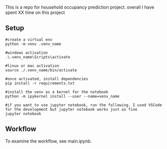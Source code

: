 This is a repo for household occupancy prediction project. overall I have spent XX time on this project

## Setup
~~~
#create a virtual env
python -m venv .venv_name 

#windows activation
.\.venv_name\Scripts\activate

#linux or mac activation
source ./.venv_name/bin/activate

#once activated, install dependencies
pip install -r requirements.txt

#install the venv as a kernel for the notebook
python -m ipykernel install --user --name=venv_name

#if you want to use jupyter notebook, run the following. I used VSCode for the development but jupyter notebook works just as fine
jupyter notebook
~~~

## Workflow

To examine the workflow, see main.ipynb. 

